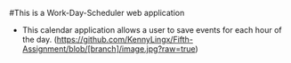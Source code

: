 #This is a Work-Day-Scheduler web application 
- This calendar application allows a user to save events for each hour of the day.
(https://github.com/KennyLingx/Fifth-Assignment/blob/[branch]/image.jpg?raw=true)
